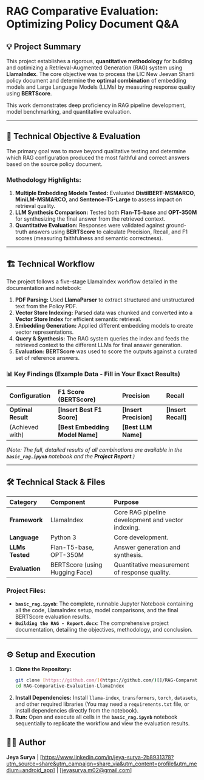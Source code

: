# RAG Comparative Evaluation: Optimizing Policy Document Q&A

## 💡 Project Summary

This project establishes a rigorous, **quantitative methodology** for building and optimizing a Retrieval-Augmented Generation (RAG) system using **LlamaIndex**. The core objective was to process the LIC New Jeevan Shanti policy document and determine the **optimal combination** of embedding models and Large Language Models (LLMs) by measuring response quality using **BERTScore**.

This work demonstrates deep proficiency in RAG pipeline development, model benchmarking, and quantitative evaluation.

---

## 🎯 Technical Objective & Evaluation

The primary goal was to move beyond qualitative testing and determine which RAG configuration produced the most faithful and correct answers based on the source policy document.

### Methodology Highlights:

1.  **Multiple Embedding Models Tested:** Evaluated **DistilBERT-MSMARCO**, **MiniLM-MSMARCO**, and **Sentence-T5-Large** to assess impact on retrieval quality.
2.  **LLM Synthesis Comparison:** Tested both **Flan-T5-base** and **OPT-350M** for synthesizing the final answer from the retrieved context.
3.  **Quantitative Evaluation:** Responses were validated against ground-truth answers using **BERTScore** to calculate Precision, Recall, and F1 scores (measuring faithfulness and semantic correctness).

---

## 🏗️ Technical Workflow

The project follows a five-stage LlamaIndex workflow detailed in the documentation and notebook:

1.  **PDF Parsing:** Used **LlamaParser** to extract structured and unstructured text from the Policy PDF.
2.  **Vector Store Indexing:** Parsed data was chunked and converted into a **Vector Store Index** for efficient semantic retrieval.
3.  **Embedding Generation:** Applied different embedding models to create vector representations.
4.  **Query & Synthesis:** The RAG system queries the index and feeds the retrieved context to the different LLMs for final answer generation.
5.  **Evaluation:** **BERTScore** was used to score the outputs against a curated set of reference answers.

### 📊 Key Findings (Example Data - Fill in Your Exact Results)

| Configuration | F1 Score (BERTScore) | Precision | Recall |
| :--- | :--- | :--- | :--- |
| **Optimal Result** | **[Insert Best F1 Score]** | **[Insert Precision]** | **[Insert Recall]** |
| (Achieved with) | **[Best Embedding Model Name]** | **[Best LLM Name]** | |

*(Note: The full, detailed results of all combinations are available in the **`basic_rag.ipynb`** notebook and the **Project Report**.)*

---

## 🛠️ Technical Stack & Files

| Category | Component | Purpose |
| :--- | :--- | :--- |
| **Framework** | LlamaIndex | Core RAG pipeline development and vector indexing. |
| **Language** | Python 3 | Core development. |
| **LLMs Tested** | Flan-T5-base, OPT-350M | Answer generation and synthesis. |
| **Evaluation** | BERTScore (using Hugging Face) | Quantitative measurement of response quality. |

### Project Files:

* **`basic_rag.ipynb`**: The complete, runnable Jupyter Notebook containing all the code, LlamaIndex setup, model comparisons, and the final BERTScore evaluation results.
* **`Building the RAG - Report.docx`**: The comprehensive project documentation, detailing the objectives, methodology, and conclusion.

---

## ⚙️ Setup and Execution

1.  **Clone the Repository:**
    ```bash
    git clone [https://github.com/](https://github.com/)[]/RAG-Comparative-Evaluation-LlamaIndex.git
    cd RAG-Comparative-Evaluation-LlamaIndex
    ```
2.  **Install Dependencies:** Install `llama-index`, `transformers`, `torch`, `datasets`, and other required libraries (You may need a `requirements.txt` file, or install dependencies directly from the notebook).
3.  **Run:** Open and execute all cells in the **`basic_rag.ipynb`** notebook sequentially to replicate the workflow and view the evaluation results.

## 🧑‍💻 Author

**Jeya Surya** | [https://www.linkedin.com/in/jeya-surya-2b8931378?utm_source=share&utm_campaign=share_via&utm_content=profile&utm_medium=android_app] | [jeyasurya.m02@gmail.com]
